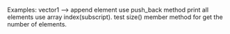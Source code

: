 Examples:
  vector1 --> append element use push_back method
              print all elements use array index(subscript).
              test size() member method for get the number of elements.
